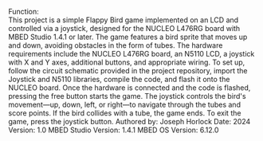 

Function:              
This project is a simple Flappy Bird game implemented on an LCD and controlled via a joystick, designed for the NUCLEO L476RG board with MBED Studio 1.4.1 or later. The game features a bird sprite that moves up and down, avoiding obstacles in the form of tubes. The hardware requirements include the NUCLEO L476RG board, an N5110 LCD, a joystick with X and Y axes, additional buttons, and appropriate wiring. To set up, follow the circuit schematic provided in the project repository, import the Joystick and N5110 libraries, compile the code, and flash it onto the NUCLEO board. Once the hardware is connected and the code is flashed, pressing the free button starts the game. The joystick controls the bird's movement—up, down, left, or right—to navigate through the tubes and score points. If the bird collides with a tube, the game ends. To exit the game, press the joystick button. 
Authored by:            Joseph Horlock
Date:                   2024
Version:                1.0
MBED Studio Version:    1.4.1
MBED OS Version:        6.12.0
